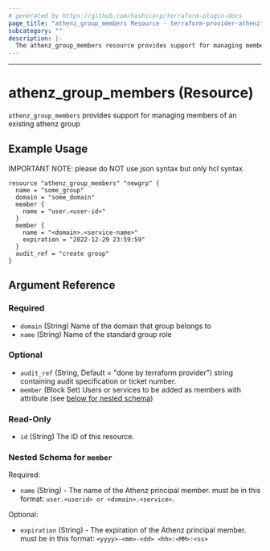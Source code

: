 ```yaml
---
# generated by https://github.com/hashicorp/terraform-plugin-docs
page_title: "athenz_group_members Resource - terraform-provider-athenz"
subcategory: ""
description: |-
  The athenz_group_members resource provides support for managing members of an existing athenz group
---
```

  
---

# athenz_group_members (Resource)

`athenz_group_members` provides support for managing members of an existing athenz group

## Example Usage

IMPORTANT NOTE: please do NOT use json syntax but only hcl syntax

```hcl
resource "athenz_group_members" "newgrp" {
  name = "some_group"
  domain = "some_domain"
  member {
    name = "user.<user-id>"
  }
  member {
    name = "<domain>.<service-name>"
    expiration = "2022-12-29 23:59:59"
  }
  audit_ref = "create group"
}
```

## Argument Reference

### Required

- `domain` (String) Name of the domain that group belongs to
- `name` (String) Name of the standard group role

### Optional

- `audit_ref` (String, Default = "done by terraform provider")  string containing audit specification or ticket number.
- `member` (Block Set) Users or services to be added as members with attribute (see [below for nested schema](#nestedblock--member))

### Read-Only

- `id` (String) The ID of this resource.

<a id="nestedblock--member"></a>
### Nested Schema for `member`

Required:

- `name` (String) - The name of the Athenz principal member. must be in this format: `user.<userid> or <domain>.<service>`.

Optional:

- `expiration` (String) - The expiration of the Athenz principal member. must be in this format: `<yyyy>-<mm>-<dd> <hh>:<MM>:<ss>`
